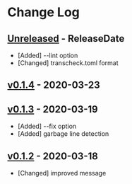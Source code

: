 # Change Log

## [Unreleased](https://github.com/dalance/mdbook-transcheck/compare/v0.1.4...Unreleased) - ReleaseDate

* [Added] --lint option
* [Changed] transcheck.toml format

## [v0.1.4](https://github.com/dalance/mdbook-transcheck/compare/v0.1.3...v0.1.4) - 2020-03-23

## [v0.1.3](https://github.com/dalance/mdbook-transcheck/compare/v0.1.2...v0.1.3) - 2020-03-19

* [Added] --fix option
* [Added] garbage line detection

## [v0.1.2](https://github.com/dalance/mdbook-transcheck/compare/v0.1.1...v0.1.2) - 2020-03-18

* [Changed] improved message
